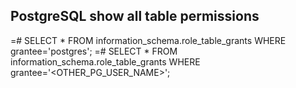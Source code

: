 PostgreSQL show all table permissions
----------------------------------------

<DATABASENAME>=# SELECT * FROM information_schema.role_table_grants WHERE grantee='postgres';
<DATABASENAME>=# SELECT * FROM information_schema.role_table_grants WHERE grantee='<OTHER_PG_USER_NAME>';
